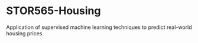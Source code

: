 # STOR565-Housing
Application of supervised machine learning techniques to predict real-world housing prices.
